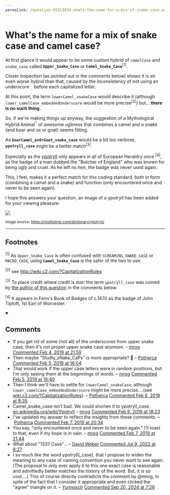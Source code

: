 ```yaml
---
permalink: /question.45313834.whats-the-name-for-a-mix-of-snake-case-and-camel-case/index.html
---
```

# What's the name for a mix of snake case and camel case?

At first glance it would appear to be some custom hybrid of `camelCase` and `snake_case` called **`Upper_Snake_Case`** or **`Camel_Snake_Case`**<sup>[1]</sup>.

Closer inspection (as pointed out in the comments below) shows it is an even worse hybrid than that, caused by the inconsistency of not using an underscore `_` before each capitalized letter. 

At this point, the term `lowerCamel_snakeCase` would describe it (although 
 `lower_camelCase_embeddedUnderscore` would be more precise<sup>[2]</sup>) but... **there is no such thing.**

So, if we're making things up anyway, the suggestion of a Mythological Hybrid Animal<sup>™</sup> of awesome ugliness that combines a camel and a snake (and boar and ox or goat) seems fitting.

As **`boarCamel_oxOrGoat_snake_case`** would be a bit too verbose, **`ypotryll_case`** might be a better match<sup>[3]</sup>.

Especially as the [ypotryll](https://en.wikipedia.org/wiki/Ypotryll) only appears in all of European Heraldry _once_ <sup>[4]</sup>, as the badge of a man dubbed the "Butcher of England" who was known for being ugly and cruel. As he left no heir, the badge was never used again.

This, I feel, makes it a perfect match for this coding standard, both in form (combining a camel and a snake) and function (only encountered once and never to be seen again).

I hope this answers your question, an image of a ypotryll has been added for your viewing pleasure:

[![](https://github.com/user-attachments/assets/d800a7f4-63df-4bed-b262-301a88fbcea9)](https://mistholme.com/dictionary/ypotryll/)

<sup>image source: https://mistholme.com/dictionary/ypotryll/</sup>

---

## Footnotes 

<sup>[1]</sup> As `Upper_Snake_Case` is often confused with `SCREAMING_SNAKE_CASE` or `MACRO_CASE`, using **`Camel_Snake_Case`** is the safer of the two to use.

<sup>[2]</sup> see http://wiki.c2.com/?CapitalizationRules

<sup>[3]</sup> To place credit where credit is due: the term `ypotryll_case` was coined by [the author of this question](https://stackoverflow.com/users/1664198/mrog) in the comments below.

<sup>[4]</sup> It appears in Fenn's Book of Badges of c.1470 as the badge of John Tiptoft, 1st Earl of Worcester.


<details open><summary><h2>Comments</h2></summary>

- If you get rid of some (not all) of the underscores from upper snake case, then it's not proper upper snake case anymore.
  – [mrog][5] [Commented Feb 4, 2019 at 21:59][6]
- Then maybe "Studly\_sNake\_CaPs" is more appropriate? 🤔
  – [Potherca][7] [Commented Feb 5, 2019 at 16:04][8]
- That would work if the upper case letters were in random positions, but I'm only seeing them at the beginnings of words.
  – [mrog][9] [Commented Feb 5, 2019 at 16:40][10]
- Then I think we'll have to settle for `lowerCamel_snakeCase`, although `lower_camelCase_embeddedUnderscore` might be more precise... (see [wiki.c2.com/?CapitalizationRules][11]).
  – [Potherca][12] [Commented Feb 6, 2019 at 8:35][13]
- Camel\_snake\_case isn't bad. We could shorten it to ypotryll\_case. [en.wikipedia.org/wiki/Ypotryll][14]
  – [mrog][15] [Commented Feb 6, 2019 at 18:23][16]
- I've updated my answer to reflect the insights from these comments.
  – [Potherca][17] [Commented Feb 7, 2019 at 20:34][18]    
- You say, "only encountered once and never to be seen again." I'll toast to that, even if my hope is in vain.
  – [mrog][19] [Commented Feb 7, 2019 at 21:44][20]
- What about "1337 Case"...
  – [David Weber][21] [Commented Jul 9, 2022 at 8:27][22]
- I so much like the word ypotryll(\_case), that I propose to widen the meaning to any case of naming convention you never want to see again. (The proposal to only ever apply it to this one exact case is reasonable and admittedly better matches the history of the word. But, it is so cool....) This of course directly contradicts the comment by @mrog, in spite of the fact that I consider it appropriate and even clicked the "agree" triangle on it.
  – [Yunnosch][23] [Commented Sep 20, 2024 at 7:26][24]

</details>

[5]: https://stackoverflow.com/users/1664198/mrog "2,046 reputation"
[6]: https://stackoverflow.com/questions/45313834/whats-the-name-for-a-mix-of-snake-case-and-camel-case#comment95852305_54524664
[7]: https://stackoverflow.com/users/153049/potherca "14,235 reputation"
[8]: https://stackoverflow.com/questions/45313834/whats-the-name-for-a-mix-of-snake-case-and-camel-case#comment95878256_54524664
[9]: https://stackoverflow.com/users/1664198/mrog "2,046 reputation"
[10]: https://stackoverflow.com/questions/45313834/whats-the-name-for-a-mix-of-snake-case-and-camel-case#comment95879441_54524664
[11]: http://wiki.c2.com/?CapitalizationRules
[12]: https://stackoverflow.com/users/153049/potherca "14,235 reputation"
[13]: https://stackoverflow.com/questions/45313834/whats-the-name-for-a-mix-of-snake-case-and-camel-case#comment95898947_54524664
[14]: https://en.wikipedia.org/wiki/Ypotryll
[15]: https://stackoverflow.com/users/1664198/mrog "2,046 reputation"
[16]: https://stackoverflow.com/questions/45313834/whats-the-name-for-a-mix-of-snake-case-and-camel-case#comment95919588_54524664
[17]: https://stackoverflow.com/users/153049/potherca "14,235 reputation"
[18]: https://stackoverflow.com/questions/45313834/whats-the-name-for-a-mix-of-snake-case-and-camel-case#comment95960629_54524664
[19]: https://stackoverflow.com/users/1664198/mrog "2,046 reputation"
[20]: https://stackoverflow.com/questions/45313834/whats-the-name-for-a-mix-of-snake-case-and-camel-case#comment95962554_54524664
[21]: https://stackoverflow.com/users/16048914/david-weber "1,817 reputation"
[22]: https://stackoverflow.com/questions/45313834/whats-the-name-for-a-mix-of-snake-case-and-camel-case#comment128794650_54524664
[23]: https://stackoverflow.com/users/7733418/yunnosch "26,613 reputation"
[24]: https://stackoverflow.com/questions/45313834/whats-the-name-for-a-mix-of-snake-case-and-camel-case#comment139303137_54524664

